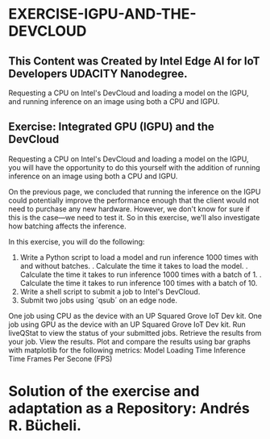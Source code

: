 # EXERCISE-IGPU-AND-THE-DEVCLOUD

## This Content was Created by Intel Edge AI for IoT Developers UDACITY Nanodegree.

Requesting a CPU on Intel's DevCloud and loading a model on the IGPU, and running inference on an image using both a CPU and IGPU.

## Exercise: Integrated GPU (IGPU) and the DevCloud

Requesting a CPU on Intel's DevCloud and loading a model on the IGPU, you will have the opportunity to do this yourself with the addition of running inference on an image using
both a CPU and IGPU.

On the previous page, we concluded that running the inference on the IGPU could potentially improve the performance enough that the client would not need to purchase any new 
hardware. However, we don't know for sure if this is the case—we need to test it. So in this exercise, we'll also investigate how batching affects the inference.

In this exercise, you will do the following:

1. Write a Python script to load a model and run inference 1000 times with and without batches.
    . Calculate the time it takes to load the model.
    . Calculate the time it takes to run inference 1000 times with a batch of 1.
    . Calculate the time it takes to run inference 100 times with a batch of 10.
2. Write a shell script to submit a job to Intel's DevCloud.
3. Submit two jobs using ´qsub´ on an edge node.

One job using CPU as the device with an UP Squared Grove IoT Dev kit.
One job using GPU as the device with an UP Squared Grove IoT Dev kit.
Run liveQStat to view the status of your submitted jobs.
Retrieve the results from your job.
View the results.
Plot and compare the results using bar graphs with matplotlib for the following metrics:
Model Loading Time
Inference Time
Frames Per Secone (FPS)

# Solution of the exercise and adaptation as a Repository: Andrés R. Bücheli.

